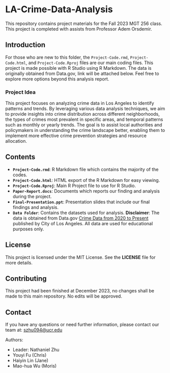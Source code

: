 # LA-Crime-Data-Analysis
This repository contains project materials for the Fall 2023 MGT 256 class. This project is completed with assists from Professor Adem Orsdemir.

## Introduction
For those who are new to this folder, the `Project-Code.rmd`, `Project-Code.html`, and `Project-Code.Rproj` files are our main coding files. This project is made possible with R Studio using R Markdown. The data is originally obtained from Data.gov, link will be attached below. Feel free to explore more options beyond this analysis report.

### Project Idea
This project focuses on analyzing crime data in Los Angeles to identify patterns and trends. By leveraging various data analysis techniques, we aim to provide insights into crime distribution across different neighborhoods, the types of crimes most prevalent in specific areas, and temporal patterns such as monthly or yearly trends. The goal is to assist local authorities and policymakers in understanding the crime landscape better, enabling them to implement more effective crime prevention strategies and resource allocation.

## Contents
- **`Project-Code.rmd`**: R Markdown file which contains the majority of the codes.
- **`Project-Code.html`**: HTML export of the R Markdown for easy viewing.
- **`Project-Code.Rproj`**: Main R Project file to use for R Studio.
- **`Paper-Report.docs`**: Documents which reports our finding and analysis during the project.
- **`Final-Presentation.ppt`**: Presentation slides that include our final findings and analysis.
- **`Data Folder`**: Contains the datasets used for analysis. **Disclaimer**: The data is obtained from Data.gov [Crime Data from 2020 to Present](https://catalog.data.gov/dataset/crime-data-from-2020-to-present) published by City of Los Angeles. All data are used for educational purposes only.

## License
This project is licensed under the MIT License. See the **LICENSE** file for more details.

## Contributing
This project had been finished at December 2023, no changes shall be made to this main repository. No edits will be approved.

## Contact
If you have any questions or need further information, please contact our team at: szhu094@ucr.edu

Authors:
- Leader: Nathaniel Zhu
- Youyi Fu (Chris)
- Haiyin Lin (Jane)
- Mao-hua Wu (Moris)

